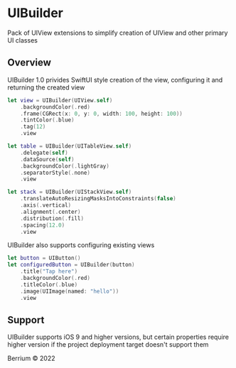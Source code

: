 # UIBuilder

Pack of UIView extensions to simplify creation of UIView and other primary UI classes

## Overview

UIBuilder 1.0 privides SwiftUI style creation of the view, configuring it and returning the created view

```Swift
let view = UIBuilder(UIView.self)
    .backgroundColor(.red)
    .frame(CGRect(x: 0, y: 0, width: 100, height: 100))
    .tintColor(.blue)
    .tag(12)
    .view

let table = UIBuilder(UITableView.self)
    .delegate(self)
    .dataSource(self)
    .backgroundColor(.lightGray)
    .separatorStyle(.none)
    .view

let stack = UIBuilder(UIStackView.self)
    .translateAutoResizingMasksIntoConstraints(false)
    .axis(.vertical)
    .alignment(.center)
    .distribution(.fill)
    .spacing(12.0)
    .view

```

UIBuilder also supports configuring existing views

```Swift
let button = UIButton()
let configuredButton = UIBuilder(button)
    .title("Tap here")
    .backgroundColor(.red)
    .titleColor(.blue)
    .image(UIImage(named: "hello"))
    .view
```

## Support

UIBuilder supports iOS 9 and higher versions, but certain properties require higher version if the project deployment target doesn't support them

Berrium © 2022
